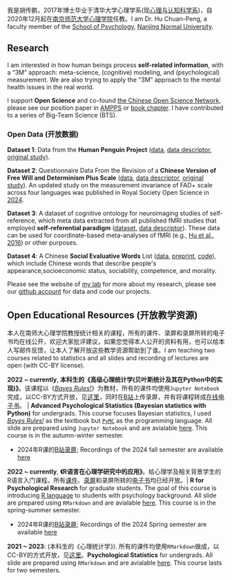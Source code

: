 我是胡传鹏，2017年博士毕业于清华大学心理学系(现[心理与认知科学系](https://www.pcs.tsinghua.edu.cn/))，自2020年12月起在[南京师范大学心理学院](http://xlxy.njnu.edu.cn/)任教。I am Dr. Hu Chuan-Peng, a faculty member of the [School of Psychology](http://schools.njnu.edu.cn/psy/), [Nanjing Normal University](http://en.njnu.edu.cn/). 

## Research
I am interested in how human beings process **self-related information**, with a “3M” approach: meta-science, (cognitive) modeling, and (psychological) measurement. We are also trying to apply the “3M” approach to the mental health issues in the real world. 

I support **Open Science** and co-found [the Chinese Open Science Network](https://open-sci.cn/), please see our position paper in [AMPPS](https://journals.sagepub.com/doi/10.1177/25152459221144986) or [book chapter](https://osf.io/mw72e). I have contributed to a series of Big-Team Science (BTS).

### Open Data  (开放数据)
**Dataset 1**: Data from the **Human Penguin Project** ([data](https://osf.io/h52d3/), [data descriptor](https://www.nature.com/articles/s41597-019-0029-2), [original study](https://doi.org/10.1525/collabra.165)). 

**Dataset 2**: Questionnaire Data From the Revision of a **Chinese Version of Free Will and Determinism Plus Scale** ([data](https://OSF.IO/T2NSW), [data descriptor](http://doi.org/10.5334/jopd.49), [original study](https://osf.io/e53fk)). An updated study on the measurement invariance of FAD+ scale across four languages was published in Royal Society Open Science in [2024](https://doi.org/10.1098/rsos.220876). 

**Dataset 3**: A dataset of cognitive ontology for neuroimaging studies of self-reference, which meta data extracted from all published fMRI studies that employed **self-referential paradigm** ([dataset](https://doi.org/10.57760/sciencedb.j00001.00469), [data descriptor](https://doi.org/10.11922/11-6035.csd.2022.0047.zh)). These data can be used for coordinate-based meta-analyses of fMRI (e.g., [Hu et al., 2016](doi.org/10.1016/j.neubiorev.2015.12.003)) or other purposes.

**Dataset 4**: A Chinese **Social Evaluative Words** List ([data](https://doi.org/10.57760/sciencedb.11640), [preprint](https://psyarxiv.com/9cm7z/), [code](https://github.com/Chuan-Peng-Lab/SEVproject)), which include Chinese words that describe people's appearance,socioeconomic status, sociability, competence, and morality. 

Please see the website of [my lab](https://huchuanpeng.com/) for more about my research, please see our [github account](https://github.com/Chuan-Peng-Lab) for data and code our projects.

## Open Educational Resources (开放教学资源)
本人在南师大心理学院教授统计相关的课程，所有的课件、录屏和录屏所转的电子书均在线公开，欢迎大家批评建议，如果您觉得本人公开的资料有用，也可以给本人写邮件反馈，让本人了解开放这些教学资源帮助到了谁。I am teaching two courses related to statistics and all slides and recording of lectures are open (with CC-BY license). 

**2022 ~ currently**, **本科生的《高级心理统计学(贝叶斯统计及其在Python中的实现)》**。该课程以《[*Bayes Rules!*](https://www.bayesrulesbook.com/)》为教材，所有的课件均使用`Jupyter Notebook`完成，以CC-BY方式开放，见[这里](https://gitee.com/hcp4715/bayesian-analysis-nnupsy)，同时在[B站](https://space.bilibili.com/252509184/channel/collectiondetail?sid=3799210)上传录屏，并有将课程转成[在线电子书](https://hcp4715.github.io/PyBayesianBook/)。 | **Advanced Psychological Statistics (Bayesian statistics with Python)** for undergrads. This course focuses Bayesian statistics, I used [*Bayes Rules!*](https://www.bayesrulesbook.com/) as the textbook but [`PyMC`](https://www.pymc.io/welcome.html) as the programming language.  All slide are prepared using `Jupyter Notebook` and are avialable [here](https://gitee.com/hcp4715/bayesian-analysis-nnupsy). This course is in the autumn-winter semester.
- 2024年R课的[B站录屏](https://space.bilibili.com/252509184/channel/collectiondetail?sid=3799210); Recordings of the 2024 fall semester are available [here](https://space.bilibili.com/252509184/channel/collectiondetail?sid=3799210)

**2022 ~ currently**, **《R语言在心理学研究中的应用》**。给心理学及相关背景学生的R语言入门课程。所有[课件](https://github.com/hcp4715/R4Psy)、[录屏](https://space.bilibili.com/252509184/channel/collectiondetail?sid=2314135)和录屏所转的[电子书](https://bookdown.org/hcp4715/R4PsyBook/)均已经开放。| **R for Psychological Research** for graduate students. The goal of this course is introducing [R language](https://www.r-project.org/) to students with psychology background. All slide are prepared using `RMarkdown` and are avialable [here](https://github.com/hcp4715/R4Psy). This course is in the spring-summer semester. 
- 2024年R课的[B站录屏](https://space.bilibili.com/252509184/channel/collectiondetail?sid=2314135); Recordings of the 2024 Spring semester are available [here](https://space.bilibili.com/252509184/channel/collectiondetail?sid=2314135)

**2021 ~ 2023**: (本科生的《心理统计学》). 所有的课件均使用`RMarkdown`做成，以CC-BY的方式开放，见[这里](https://github.com/Chuan-Peng-Lab/PsyStat)。**Psychological Statistics** for undergrads. All slide are prepared using `RMarkdown` and are avialable [here](https://github.com/Chuan-Peng-Lab/PsyStats). This course lasts for two semesters.
